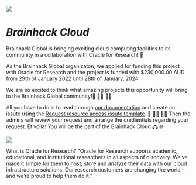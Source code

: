 ![](https://github.com/brainhackorg/brainhack_cloud/blob/main/assets/images/brainhack_cloud_smaller_200x150.png) 
# ***Brainhack Cloud*** 


Brainhack Global is bringing exciting cloud computing facilities to its community in a collaboration with Oracle for Research! :tada:



As the Brainhack Global organizaton, we applied for funding this project with Oracle for Research and the project is funded with $230,000.00 AUD from 29th of January 2022 until 28th of January, 2024. 


We are so excited to think what amazing projects this opportunity will bring to the Brainhack Global community!:brain: 👩‍🔬 👨‍🔬

All you have to do is to read through [our documentation](https://brainhack.org/brainhack_cloud/docs) and create an issute using the [Request resource access issute template](https://github.com/brainhackorg/brainhack_cloud/issues/new?assignees=&labels=resource_request&template=request-resource-access.yml). :memo: 👩‍💻 👨‍💻
Then the admins will review your request and arrange the credientials regarding your request. Et voilà! You will be the part of the Brainhack Cloud 🖧 :globe_with_meridians:


![](https://github.com/brainhackorg/brainhack_cloud/blob/main/assets/images/oracle_research_logo.png)

What is Oracle for Research?
"Oracle for Research supports academic, educational, and institutional researchers in all aspects of discovery. We’ve made it simple for them to host, store and analyze their data with our cloud infrastructure solutions. Our research customers are changing the world – and we’re proud to help them do it.”

